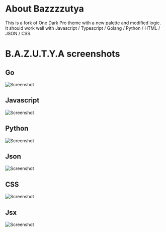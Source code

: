 # About Bazzzzutya

This is a fork of One Dark Pro theme with a new palette and modified logic.
It should work well with Javascript / Typescript / Golang / Python / HTML / JSON / CSS.

# B.A.Z.U.T.Y.A screenshots

## Go

![Screenshot](https://i.imgur.com/RETwnDY.png)

## Javascript

![Screenshot](https://i.imgur.com/S9UmbX2.png)

## Python

![Screenshot](https://i.imgur.com/yI2R9tb.png)

## Json

![Screenshot](https://i.imgur.com/FqnV9Ey.png)

## CSS

![Screenshot](https://i.imgur.com/LmFNAdV.png)

## Jsx

![Screenshot](https://i.imgur.com/aO5EUjD.png)
